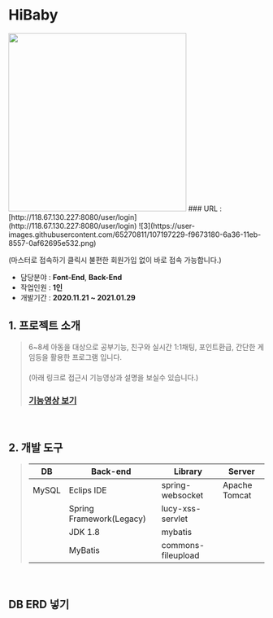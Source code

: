 # HiBaby 
<img width="350" src="![3](https://user-images.githubusercontent.com/65270811/107197076-c9b82980-6a36-11eb-937b-dea5912bb4d5.png)">
### URL : [http://118.67.130.227:8080/user/login](http://118.67.130.227:8080/user/login)
![3](https://user-images.githubusercontent.com/65270811/107197229-f9673180-6a36-11eb-8557-0af62695e532.png)

(마스터로 접속하기 클릭시 불편한 회원가입 없이 바로 접속 가능합니다.)

- 담당분야 : **Font-End**, **Back-End**
- 작업인원 : **1인**
- 개발기간 : **2020.11.21 ~ 2021.01.29**
　   
   

## 1. 프로젝트 소개
> 6~8세 아동을 대상으로 공부기능, 친구와 실시간 1:1채팅, 포인트환급, 간단한 게임등을 활용한 프로그램 입니다.   
> 　   
> (아래 링크로 접근시 기능영상과 설명을 보실수 있습니다.)
> ### [기능영상 보기](http://118.67.132.252:8080/pj/hibabyTag)

　   
## 2. 개발 도구
> | DB        | Back-end           |Library                | Server        |
> | --------- | ------------------ |-----------------------|---------------|
> | MySQL     | Eclips IDE         | spring-websocket      | Apache Tomcat |
> |           | Spring Framework(Legacy)  |lucy-xss-servlet|               |
> |           | JDK 1.8            | mybatis               |               |
> |           | MyBatis            | commons-fileupload    |               |
　   
    
## DB ERD 넣기




